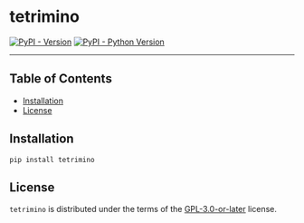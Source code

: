 # tetrimino

[![PyPI - Version](https://img.shields.io/pypi/v/tetrimino.svg)](https://pypi.org/project/tetrimino)
[![PyPI - Python Version](https://img.shields.io/pypi/pyversions/tetrimino.svg)](https://pypi.org/project/tetrimino)

-----

## Table of Contents

- [Installation](#installation)
- [License](#license)

## Installation

```console
pip install tetrimino
```

## License

`tetrimino` is distributed under the terms of the [GPL-3.0-or-later](https://spdx.org/licenses/GPL-3.0-or-later.html) license.
